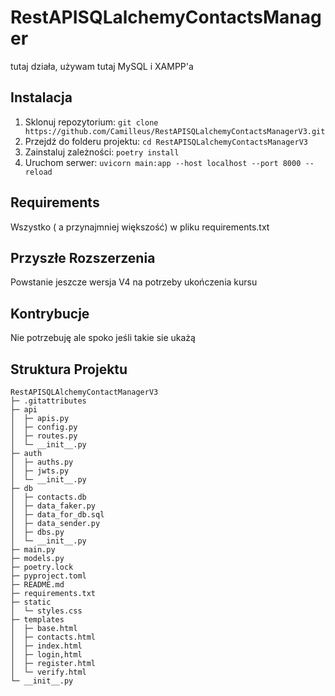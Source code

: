 # RestAPISQLalchemyContactsManager

tutaj działa, używam tutaj MySQL i XAMPP'a

## Instalacja

1. Sklonuj repozytorium: `git clone https://github.com/Camilleus/RestAPISQLalchemyContactsManagerV3.git`
2. Przejdź do folderu projektu: `cd RestAPISQLalchemyContactsManagerV3`
3. Zainstaluj zależności: `poetry install`
4. Uruchom serwer: `uvicorn main:app --host localhost --port 8000 --reload`

## Requirements

Wszystko ( a przynajmniej większość) w pliku requirements.txt

## Przyszłe Rozszerzenia

Powstanie jeszcze wersja V4 na potrzeby ukończenia kursu

## Kontrybucje

Nie potrzebuję ale spoko jeśli takie sie ukażą

## Struktura Projektu

```
RestAPISQLAlchemyContactManagerV3
├─ .gitattributes
├─ api
│  ├─ apis.py
│  ├─ config.py
│  ├─ routes.py
│  └─ __init__.py
├─ auth
│  ├─ auths.py
│  ├─ jwts.py
│  └─ __init__.py
├─ db
│  ├─ contacts.db
│  ├─ data_faker.py
│  ├─ data_for_db.sql
│  ├─ data_sender.py
│  ├─ dbs.py
│  └─ __init__.py
├─ main.py
├─ models.py
├─ poetry.lock
├─ pyproject.toml
├─ README.md
├─ requirements.txt
├─ static
│  └─ styles.css
├─ templates
│  ├─ base.html
│  ├─ contacts.html
│  ├─ index.html
│  ├─ login,html
│  ├─ register.html
│  └─ verify.html
└─ __init__.py
```
